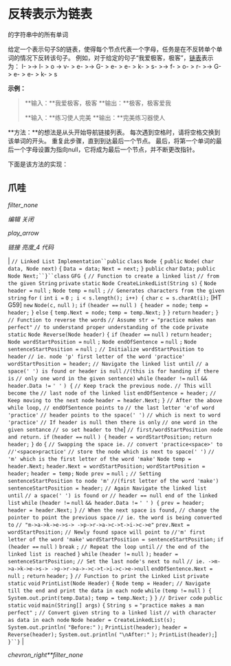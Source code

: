 # 反转表示为链表

的字符串中的所有单词

给定一个表示句子S的链表，使得每个节点代表一个字母，任务是在不反转单个单词的情况下反转该句子。
例如，对于给定的句子“我爱极客，极客”，[链表](http://www.geeksforgeeks.org/data-structures/linked-list/)表示为：
I- >-> l- > o -> v- > e- >-> G- > e- > e- > k- > s- >-> f- > o- > r- >-> G- > e- > e- > k- > s

**示例：**

> **输入：**我爱极客，极客
> **输出：**极客，极客爱我
> 
> **输入：**练习使人完美
> **输出：**完美练习器使人

**方法：**的想法是从头开始导航链接列表。 每次遇到空格时，请将空格交换到该单词的开头。 重复此步骤，直到到达最后一个节点。 最后，将第一个单词的最后一个字母设置为指向null，它将成为最后一个节点，并不断更改指针。

下面是该方法的实现：

## 爪哇

*filter_none*

*编辑*
*关闭*

*play_arrow*

*链接*
*亮度_4*
*代码*

| `// Linked List Implementation``public` `class` `Node {` `public` `Node(` `char` `data, Node next)` `{` `Data = data;` `Next = next;` `}` `public` `char` `Data;` `public` `Node Next;``}``class` `GFG {` `// Function to create a linked list` `// from the given String` `private` `static` `Node CreateLinkedList(String s)` `{` `Node header =` `null` `;` `Node temp =` `null` `;` `// Generates characters from the given string` `for` `(` `int` `i =` `0` `; i < s.length(); i++) {` `char` `c = s.charAt(i);` [HT G59] `new` `Node(c,` `null` `);` `if` `(header ==` `null` `) {` `header = node;` `temp = header;` `}` `else` `{` `temp.Next = node;` `temp = temp.Next;` `}` `}` `return` `header;` `}` `// Function to reverse the words` `// Assume str = "practice makes man perfect"` `// to understand proper understanding of the code` `private` `static` `Node Reverse(Node header)` `{` `if` `(header ==` `null` `)` `return` `header;` `Node wordStartPosition =` `null` `;` `Node endOfSentence =` `null` `;` `Node sentenceStartPosition =` `null` `;` `// Initialize wordStartPosition to header` `// ie. node 'p' first letter of the word 'practice'` `wordStartPosition = header;` `// Navigate the linked list until` `// a space(' ') is found or header is null` `//(this is for handing if there is` `// only one word in the given sentence)` `while` `(header !=` `null` `&& header.Data !=` `' '` `) {` `// Keep track the previous node.` `// This will become the` `// last node of the linked list` `endOfSentence = header;` `// Keep moving to the next node` `header = header.Next;` `}` `// After the above while loop,` `// endOfSentence points to` `// the last letter 'e'of word 'practice'` `// header points to the space(' ')` `// which is next to word 'practice'` `// If header is null then there is only` `// one word in the given sentance` `// so set header to the`]  `// first/wordStartPosition node and return.` `if` `(header ==` `null` `) {` `header = wordStartPosition;` `return` `header;` `}` `do` `{` `// Swapping the space ie.` `// convert 'practice<space>' to` `//'<space>practice'` `// store the node which is next to space(' ')` `// 'm' which is the first letter of the word 'make'` `Node temp = header.Next;` `header.Next = wordStartPosition;` `wordStartPosition = header;` `header = temp;` `Node prev =` `null` `;` `// Setting sentenceStartPosition to node 'm'` `//(first letter of the word 'make')` `sentenceStartPosition = header;` `// Again Navigate the linked list until` `// a space(' ') is found or` `// header == null end of the linked list` `while` `(header !=` `null` `&& header.Data !=` `' '` `) {` `prev = header;` `header = header.Next;` `}` `// When the next space is found,` `// change the pointer to point the previous space` `// ie. the word is being converted to` `// "m->a->k->e->s-> ->p->r->a->c->t->i->c->e"` `prev.Next = wordStartPosition;` `// Newly found space will point to` `//'m' first letter of the word 'make'` `wordStartPosition = sentenceStartPosition;`​​ `if` `(header ==` `null` `)` `break` `;` `// Repeat the loop until` `// the end of the linked list is reached` `}` `while` `(header !=` `null` `);` `header = sentenceStartPosition;` `// Set the last node's next to null` `// ie. ->m->a->k->e->s-> ->p->r->a->->c->t->i->c->e->null` `endOfSentence.Next =` `null` `;` `return` `header;` `}` `// Function to print the Linked List` `private` `static` `void` `PrintList(Node Header)` `{` `Node temp = Header;` `// Navigate till the end and print the data in each node` `while` `(temp !=` `null` `) {` `System.out.print(temp.Data);` `temp = temp.Next;` `}` `}` `// Driver code` `public` `static` `void` `main(String[] args)` `{` `String s =` `"practice makes a man perfect"` `;` `// Convert given string to a linked list` `// with character as data in each node` `Node header = CreateLinkedList(s);` `System.out.println(` `"Before:"` `);` `PrintList(header);` `header = Reverse(header);` `System.out.println(` `"\nAfter:"` `);` `PrintList(header);`]  `}``}` |

*chevron_right**filter_none*